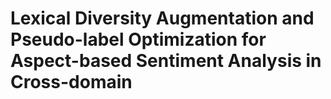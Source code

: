 # Lexical Diversity Augmentation and Pseudo-label Optimization for Aspect-based Sentiment Analysis in Cross-domain
